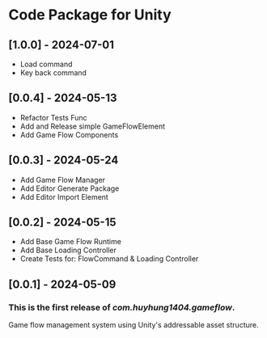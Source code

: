 # Code Package for Unity

## [1.0.0] - 2024-07-01
- Load command
- Key back command

## [0.0.4] - 2024-05-13

- Refactor Tests Func
- Add and Release simple GameFlowElement
- Add Game Flow Components

## [0.0.3] - 2024-05-24

- Add Game Flow Manager
- Add Editor Generate Package
- Add Editor Import Element

## [0.0.2] - 2024-05-15

- Add Base Game Flow Runtime
- Add Base Loading Controller
- Create Tests for: FlowCommand & Loading Controller

## [0.0.1] - 2024-05-09

### This is the first release of *com.huyhung1404.gameflow*.

Game flow management system using Unity's addressable asset structure.